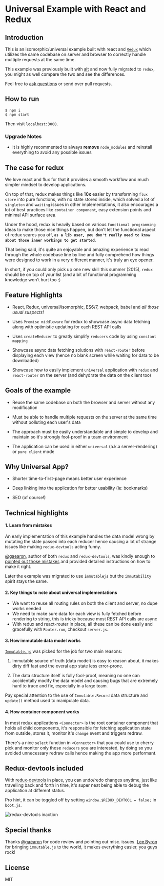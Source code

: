 
Universal Example with React and Redux
======================================

## Introduction

This is an isomorphic/universal example built with react and [`Redux`](https://github.com/gaearon/redux) which utilizes the same codebase on server and browser to correctly handle multiple requests at the same time.

This example was previously built with [alt](https://github.com/coodoo/react-alt-isomorphic-example) and now fully migrated to `redux`, you might as well compare the two and see the differences.

Feel free to [ask questions](https://github.com/coodoo/react-redux-isomorphic-example/issues) or send over pull requests.

## How to run

```
$ npm i
$ npm start
```

Then visit `localhost:3000`.

### Upgrade Notes

- It is highly recommented to always __remove__ `node_modules` and reinstall everything to avoid any possible issues

## The case for redux

We love react and flux for that it provides a smooth workflow and much simpler mindset to develop applications.

On top of that, redux makes things like __10x__ easier by transforming `flux store` into pure functions, with no state stored inside, which solved a lot of `singleton` and `waiting` issues in other implementations, it also encourages a lot of best practices like `container component`, easy extension points and minimal API surface area.

Under the hood, redux is heavily based on various `functional programming` ideas to make those nice things happen, but don't let the functional aspect of redux scares you off, __`as a lib user, you don't really need to know about those inner workings to get started`__.

That being said, it's quite an enjoyable and amazing experience to read through the whole codebase line by line and fully comprehend how things were designed to work in a very different manner, it's truly an eye opener.

In short, if you could only pick up one new skill this summer (2015), `redux` should be on top of your list (and a bit of functional programming knowledge won't hurt too :)


## Feature Highlights

- React, Redux, universal/isomorphic, ES6/7, webpack, babel and _all those usual suspects!_


- Uses `Promise middleware` for redux to showcase async data fetching along with optimistic updating for each REST API calls

- Uses `createReducer` to greatly simplify `reducers` code by using `constant mapping`

- Showcase async data fetching solutions with `react-router` before displaying each view (hence no blank screen while waiting for data to be downloaded)

- Showcase how to easily implement `universal` application with `redux` and `react-router` on the server (and dehydrate the data on the client too)

## Goals of the example

- Reuse the same codebase on both the browser and server without any modification

- Must be able to handle multiple requests on the server at the same time without polluting each user's data

- The approach must be easily understandable and simple to develop and maintain so it's strongly fool-proof in a team environment

- The application can be used in either `universal` (a.k.a server-rendering) or `pure client` mode

## Why Universal App?

- Shorter time-to-first-page means better user experience

- Deep linking into the application for better usability (ie: bookmarks)

- SEO (of course!)

## Technical highlights

#### 1. Learn from mistakes

An early implementation of this example handles the data model wrong by mutating the state passed into each reducer hence causing a lot of strange issues like making `redux-devtools` acting funny.

[@gaearon](https://github.com/gaearon), author of both `redux` and `redux-devtools`, was kindly enough to [pointed out those mistakes](https://github.com/coodoo/react-redux-isomorphic-example/issues/9) and provided detailed instructions on how to make it right.

Later the example was migrated to use `immutablejs` but the `immutability` spirit stays the same.

#### 2. Key things to note about universal implementations

- We want to reuse all routing rules on both the client and server, no dupe works needed
- We need to make sure data for each view is fully fetched before rendering to string, this is tricky because most REST API calls are async
- With redux and react-router in place, all these can be done easily and gracefully with `Router.run`, checkout `server.js`.

#### 3. How immutable data model works

[`Immutable.js`](https://github.com/facebook/immutable-js/) was picked for the job for two main reasons:

1. Immutable source of truth (data model) is easy to reason about, it makes dirty diff fast and the overal app state less error-prone.

2. The data structure itself is fully fool-proof, meaning no one can accidentally modify the data model and causing bugs that are extremely hard to trace and fix, especially in a large team.

Pay special attention to the use of `Immutable.Record` data structure and `update()` method used to manipulate data.

#### 4. How container component works

In most redux applications `<Connector>` is the root container component that holds all child components, it's responsible for fetching application state from outside, stores it, monitor it's `change` event and triggers redraw.

There's a nice `select` function in `<Connector>` that you could use to cherry pick and monitor only those `reducers` you are interested, by doing so you avoided unnecessary redraw calls hence making the app more performant.


## Redux-devtools included

With [redux-devtools](https://github.com/gaearon/redux-devtools/) in place, you can undo/redo changes anytime, just like travelling back and forth in time, it's super neat being able to debug the application at different status.

Pro hint, it can be toggled off by setting `window.$REDUX_DEVTOOL = false;` in `boot.js`.

![redux-devtools inaction](https://raw.githubusercontent.com/coodoo/react-redux-isomorphic-example/master/client/assets/images/cap.png)

## Special thanks

Thanks [@gaearon](https://github.com/gaearon) for code review and pointing out misc. issues. [Lee Byron](https://github.com/leebyron) for bringing `immutable.js` to the world, it makes everything easier, you guys rock!

## License

MIT
